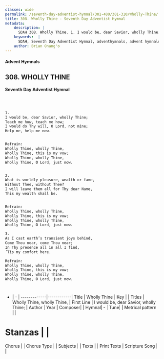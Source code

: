 ```yaml
---
classes: wide
permalink: /seventh-day-adventist-hymnal/301-400/301-310/Wholly-Thine/
title: 308. Wholly Thine - Seventh Day Adventist Hymnal
metadata:
    description: |
      SDAH 308. Wholly Thine. 1. I would be, dear Savior, wholly Thine; Teach me how, teach me how; I would do Thy will, O Lord, not mine; Help me, help me now. 
    keywords:  |
      SDAH, Seventh Day Adventist Hymnal, adventhymnals, advent hymnals, Wholly Thine, I would be, dear Savior, wholly Thine; ,Wholly Thine, wholly Thine,
    author: Brian Onang'o
---
```


#### Advent Hymnals
## 308. WHOLLY THINE
#### Seventh Day Adventist Hymnal

```txt



1.
I would be, dear Savior, wholly Thine;
Teach me how, teach me how;
I would do Thy will, O Lord, not mine;
Help me, help me now.


Refrain:
Wholly Thine, wholly Thine,
Wholly Thine, this is my vow;
Wholly Thine, wholly Thine,
Wholly Thine, O Lord, just now.


2.
What is worldly pleasure, wealth or fame,
Without Thee, without Thee?
I will leave them all for Thy dear Name,
This my wealth shall be.


Refrain:
Wholly Thine, wholly Thine,
Wholly Thine, this is my vow;
Wholly Thine, wholly Thine,
Wholly Thine, O Lord, just now.

3.
As I cast earth’s transient joys behind,
Come Thou near, come Thou near;
In Thy presence all in all I find,
’Tis my comfort here.

Refrain:
Wholly Thine, wholly Thine,
Wholly Thine, this is my vow;
Wholly Thine, wholly Thine,
Wholly Thine, O Lord, just now.




```

- |   -  |
-------------|------------|
Title | Wholly Thine |
Key |  |
Titles | Wholly Thine, wholly Thine, |
First Line | I would be, dear Savior, wholly Thine; |
Author | 
Year | 
Composer|  |
Hymnal|  - |
Tune|  |
Metrical pattern | |
# Stanzas |  |
Chorus |  |
Chorus Type |  |
Subjects |  |
Texts |  |
Print Texts | 
Scripture Song |  |
  
